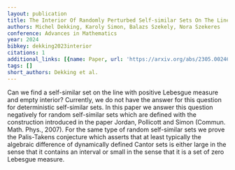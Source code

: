 ```yaml
---
layout: publication
title: The Interior Of Randomly Perturbed Self-similar Sets On The Line
authors: Michel Dekking, Karoly Simon, Balazs Szekely, Nora Szekeres
conference: Advances in Mathematics
year: 2024
bibkey: dekking2023interior
citations: 1
additional_links: [{name: Paper, url: 'https://arxiv.org/abs/2305.00246'}]
tags: []
short_authors: Dekking et al.
---
```

Can we find a self-similar set on the line with positive Lebesgue measure and
empty interior? Currently, we do not have the answer for this question for
deterministic self-similar sets. In this paper we answer this question
negatively for random self-similar sets which are defined with the construction
introduced in the paper Jordan, Pollicott and Simon (Commun. Math. Phys.,
2007). For the same type of random self-similar sets we prove the Palis-Takens
conjecture which asserts that at least typically the algebraic difference of
dynamically defined Cantor sets is either large in the sense that it contains
an interval or small in the sense that it is a set of zero Lebesgue measure.